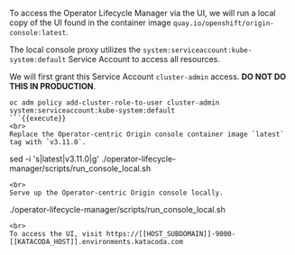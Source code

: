 
To access the Operator Lifecycle Manager via the UI, we will run a local copy of the UI found in the container image `quay.io/openshift/origin-console:latest`.

The local console proxy utilizes the `system:serviceaccount:kube-system:default` Service Account to access all resources.

We will first grant this Service Account `cluster-admin` access. **DO NOT DO THIS IN PRODUCTION**.

```
oc adm policy add-cluster-role-to-user cluster-admin system:serviceaccount:kube-system:default
```{{execute}}
<br>
Replace the Operator-centric Origin console container image `latest` tag with `v3.11.0`.

```
sed -i 's|latest|v3.11.0|g' ./operator-lifecycle-manager/scripts/run_console_local.sh
```{{execute}}
<br>
Serve up the Operator-centric Origin console locally.

```
./operator-lifecycle-manager/scripts/run_console_local.sh
```{{execute}}
<br>
To access the UI, visit https://[[HOST_SUBDOMAIN]]-9000-[[KATACODA_HOST]].environments.katacoda.com
